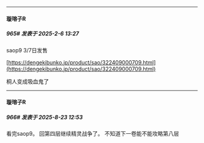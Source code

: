 ﻿
*****

####  璇瑢子R  
##### 965#       发表于 2025-2-6 13:27

saop9 3/7日发售

[https://dengekibunko.jp/product/sao/322409000709.html](https://dengekibunko.jp/product/sao/322409000709.html)

桐人变成吸血鬼了

*****

####  璇瑢子R  
##### 966#       发表于 2025-8-23 12:53

看完saop9。
回第四层继续精灵战争了。
不知道下一卷能不能攻略第八层


